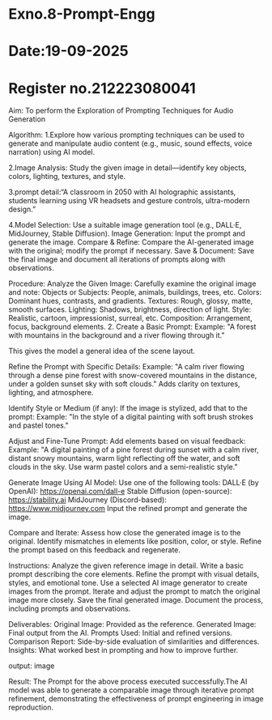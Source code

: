 # Exno.8-Prompt-Engg
# Date:19-09-2025
# Register no.212223080041
Aim:
To perform the Exploration of Prompting Techniques for Audio Generation

Algorithm:
1.Explore how various prompting techniques can be used to generate and manipulate audio content (e.g., music, sound effects, voice narration) using AI model.

2.Image Analysis: Study the given image in detail—identify key objects, colors, lighting, textures, and style.

3.prompt detail:“A classroom in 2050 with AI holographic assistants, students learning using VR headsets and gesture controls, ultra-modern design.”

4.Model Selection: Use a suitable image generation tool (e.g., DALL·E, MidJourney, Stable Diffusion). Image Generation: Input the prompt and generate the image. Compare & Refine: Compare the AI-generated image with the original; modify the prompt if necessary. Save & Document: Save the final image and document all iterations of prompts along with observations.

Procedure:
Analyze the Given Image: Carefully examine the original image and note: Objects or Subjects: People, animals, buildings, trees, etc. Colors: Dominant hues, contrasts, and gradients. Textures: Rough, glossy, matte, smooth surfaces. Lighting: Shadows, brightness, direction of light. Style: Realistic, cartoon, impressionist, surreal, etc. Composition: Arrangement, focus, background elements. 2. Create a Basic Prompt: Example: "A forest with mountains in the background and a river flowing through it."

This gives the model a general idea of the scene layout.

Refine the Prompt with Specific Details: Example: "A calm river flowing through a dense pine forest with snow-covered mountains in the distance, under a golden sunset sky with soft clouds." Adds clarity on textures, lighting, and atmosphere.

Identify Style or Medium (if any): If the image is stylized, add that to the prompt: Example: "In the style of a digital painting with soft brush strokes and pastel tones."

Adjust and Fine-Tune Prompt: Add elements based on visual feedback: Example: "A digital painting of a pine forest during sunset with a calm river, distant snowy mountains, warm light reflecting off the water, and soft clouds in the sky. Use warm pastel colors and a semi-realistic style."

Generate Image Using AI Model: Use one of the following tools: DALL·E (by OpenAI): https://openai.com/dall-e Stable Diffusion (open-source): https://stability.ai MidJourney (Discord-based): https://www.midjourney.com Input the refined prompt and generate the image.

Compare and Iterate: Assess how close the generated image is to the original. Identify mismatches in elements like position, color, or style. Refine the prompt based on this feedback and regenerate.

Instructions:
Analyze the given reference image in detail. Write a basic prompt describing the core elements. Refine the prompt with visual details, styles, and emotional tone. Use a selected AI image generator to create images from the prompt. Iterate and adjust the prompt to match the original image more closely. Save the final generated image. Document the process, including prompts and observations.

Deliverables:
Original Image: Provided as the reference. Generated Image: Final output from the AI. Prompts Used: Initial and refined versions. Comparison Report: Side-by-side evaluation of similarities and differences. Insights: What worked best in prompting and how to improve further.

output:
image

Result:
The Prompt for the above process executed successfully.The AI model was able to generate a comparable image through iterative prompt refinement, demonstrating the effectiveness of prompt engineering in image reproduction.
